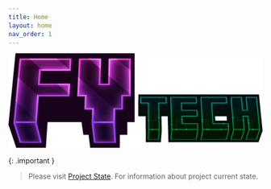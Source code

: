 ```yaml
---
title: Home
layout: home
nav_order: 1
---
```

![FV Tech Logo](assets/fv-tech.png)

{: .important }
> Please visit [Project State]({{site.baseurl}}/docs/project-state). For information about project current state.


